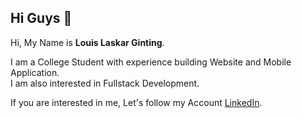 ## Hi Guys 👋

Hi, My Name is **Louis Laskar Ginting**.<br>

I am a College Student with experience building Website and Mobile Application.<br>
I am also interested in Fullstack Development.

If you are interested in me, Let's follow my Account [LinkedIn](https://www.linkedin.com/in/louislaskarginting-/).
